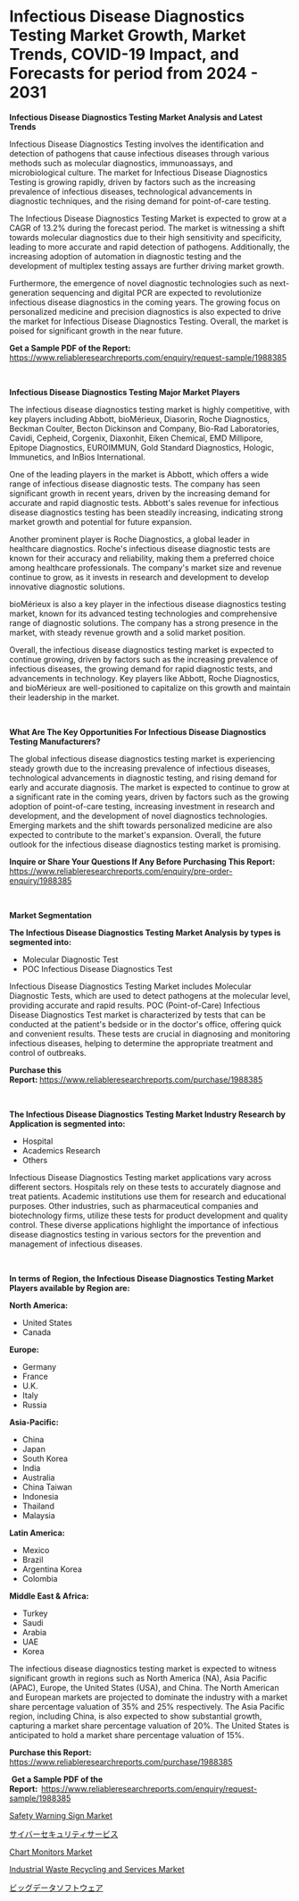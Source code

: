 <p><h1>Infectious Disease Diagnostics Testing Market Growth, Market Trends, COVID-19 Impact, and Forecasts for period from 2024 - 2031</h1></p><p><strong>Infectious Disease Diagnostics Testing Market Analysis and Latest Trends</strong></p>
<p><p>Infectious Disease Diagnostics Testing involves the identification and detection of pathogens that cause infectious diseases through various methods such as molecular diagnostics, immunoassays, and microbiological culture. The market for Infectious Disease Diagnostics Testing is growing rapidly, driven by factors such as the increasing prevalence of infectious diseases, technological advancements in diagnostic techniques, and the rising demand for point-of-care testing.</p><p>The Infectious Disease Diagnostics Testing Market is expected to grow at a CAGR of 13.2% during the forecast period. The market is witnessing a shift towards molecular diagnostics due to their high sensitivity and specificity, leading to more accurate and rapid detection of pathogens. Additionally, the increasing adoption of automation in diagnostic testing and the development of multiplex testing assays are further driving market growth.</p><p>Furthermore, the emergence of novel diagnostic technologies such as next-generation sequencing and digital PCR are expected to revolutionize infectious disease diagnostics in the coming years. The growing focus on personalized medicine and precision diagnostics is also expected to drive the market for Infectious Disease Diagnostics Testing. Overall, the market is poised for significant growth in the near future.</p></p>
<p><strong>Get a Sample PDF of the Report:&nbsp;</strong> <a href="https://www.reliableresearchreports.com/enquiry/request-sample/1988385">https://www.reliableresearchreports.com/enquiry/request-sample/1988385</a></p>
<p>&nbsp;</p>
<p><strong>Infectious Disease Diagnostics Testing Major Market Players</strong></p>
<p><p>The infectious disease diagnostics testing market is highly competitive, with key players including Abbott, bioMérieux, Diasorin, Roche Diagnostics, Beckman Coulter, Becton Dickinson and Company, Bio-Rad Laboratories, Cavidi, Cepheid, Corgenix, Diaxonhit, Eiken Chemical, EMD Millipore, Epitope Diagnostics, EUROIMMUN, Gold Standard Diagnostics, Hologic, Immunetics, and InBios International.</p><p>One of the leading players in the market is Abbott, which offers a wide range of infectious disease diagnostic tests. The company has seen significant growth in recent years, driven by the increasing demand for accurate and rapid diagnostic tests. Abbott's sales revenue for infectious disease diagnostics testing has been steadily increasing, indicating strong market growth and potential for future expansion.</p><p>Another prominent player is Roche Diagnostics, a global leader in healthcare diagnostics. Roche's infectious disease diagnostic tests are known for their accuracy and reliability, making them a preferred choice among healthcare professionals. The company's market size and revenue continue to grow, as it invests in research and development to develop innovative diagnostic solutions.</p><p>bioMérieux is also a key player in the infectious disease diagnostics testing market, known for its advanced testing technologies and comprehensive range of diagnostic solutions. The company has a strong presence in the market, with steady revenue growth and a solid market position.</p><p>Overall, the infectious disease diagnostics testing market is expected to continue growing, driven by factors such as the increasing prevalence of infectious diseases, the growing demand for rapid diagnostic tests, and advancements in technology. Key players like Abbott, Roche Diagnostics, and bioMérieux are well-positioned to capitalize on this growth and maintain their leadership in the market.</p></p>
<p>&nbsp;</p>
<p><strong>What Are The Key Opportunities For Infectious Disease Diagnostics Testing Manufacturers?</strong></p>
<p><p>The global infectious disease diagnostics testing market is experiencing steady growth due to the increasing prevalence of infectious diseases, technological advancements in diagnostic testing, and rising demand for early and accurate diagnosis. The market is expected to continue to grow at a significant rate in the coming years, driven by factors such as the growing adoption of point-of-care testing, increasing investment in research and development, and the development of novel diagnostics technologies. Emerging markets and the shift towards personalized medicine are also expected to contribute to the market's expansion. Overall, the future outlook for the infectious disease diagnostics testing market is promising.</p></p>
<p><strong>Inquire or Share Your Questions If Any Before Purchasing This Report:</strong> <a href="https://www.reliableresearchreports.com/enquiry/pre-order-enquiry/1988385">https://www.reliableresearchreports.com/enquiry/pre-order-enquiry/1988385</a></p>
<p>&nbsp;</p>
<p><strong>Market Segmentation</strong></p>
<p><strong>The Infectious Disease Diagnostics Testing Market Analysis by types is segmented into:</strong></p>
<p><ul><li>Molecular Diagnostic Test</li><li>POC Infectious Disease Diagnostics Test</li></ul></p>
<p><p>Infectious Disease Diagnostics Testing Market includes Molecular Diagnostic Tests, which are used to detect pathogens at the molecular level, providing accurate and rapid results. POC (Point-of-Care) Infectious Disease Diagnostics Test market is characterized by tests that can be conducted at the patient's bedside or in the doctor's office, offering quick and convenient results. These tests are crucial in diagnosing and monitoring infectious diseases, helping to determine the appropriate treatment and control of outbreaks.</p></p>
<p><strong>Purchase this Report:&nbsp;</strong><a href="https://www.reliableresearchreports.com/purchase/1988385">https://www.reliableresearchreports.com/purchase/1988385</a></p>
<p>&nbsp;</p>
<p><strong>The Infectious Disease Diagnostics Testing Market Industry Research by Application is segmented into:</strong></p>
<p><ul><li>Hospital</li><li>Academics Research</li><li>Others</li></ul></p>
<p><p>Infectious Disease Diagnostics Testing market applications vary across different sectors. Hospitals rely on these tests to accurately diagnose and treat patients. Academic institutions use them for research and educational purposes. Other industries, such as pharmaceutical companies and biotechnology firms, utilize these tests for product development and quality control. These diverse applications highlight the importance of infectious disease diagnostics testing in various sectors for the prevention and management of infectious diseases.</p></p>
<p>&nbsp;</p>
<p><strong>In terms of Region, the Infectious Disease Diagnostics Testing Market Players available by Region are:</strong></p>
<p>
    <p> <strong> North America: </strong>
        <ul>
            <li>United States</li>
            <li>Canada</li>
        </ul>
        </p> 
    <p> <strong> Europe: </strong>
        <ul>
            <li>Germany</li>
            <li>France</li>
            <li>U.K.</li>
            <li>Italy</li>
            <li>Russia</li>
        </ul>
        </p> 
    <p> <strong> Asia-Pacific: </strong>
        <ul>
            <li>China</li>
            <li>Japan</li>
            <li>South Korea</li>
            <li>India</li>
            <li>Australia</li>
            <li>China Taiwan</li>
            <li>Indonesia</li>
            <li>Thailand</li>
            <li>Malaysia</li>
        </ul>
        </p> 
    <p> <strong> Latin America: </strong>
        <ul>
            <li>Mexico</li>
            <li>Brazil</li>
            <li>Argentina Korea</li>
            <li>Colombia</li>
        </ul>
        </p> 
    <p> <strong> Middle East & Africa: </strong>
        <ul>
            <li>Turkey</li>
            <li>Saudi</li>
            <li>Arabia</li>
            <li>UAE</li>
            <li>Korea</li>
        </ul>
    </p>
    </p>
<p><p>The infectious disease diagnostics testing market is expected to witness significant growth in regions such as North America (NA), Asia Pacific (APAC), Europe, the United States (USA), and China. The North American and European markets are projected to dominate the industry with a market share percentage valuation of 35% and 25% respectively. The Asia Pacific region, including China, is also expected to show substantial growth, capturing a market share percentage valuation of 20%. The United States is anticipated to hold a market share percentage valuation of 15%.</p></p>
<p><strong>Purchase this Report: </strong><a href="https://www.reliableresearchreports.com/purchase/1988385">https://www.reliableresearchreports.com/purchase/1988385</a></p>
<p>&nbsp;<strong>Get a Sample PDF of the Report:&nbsp;&nbsp;</strong><a href="https://www.reliableresearchreports.com/enquiry/request-sample/1988385">https://www.reliableresearchreports.com/enquiry/request-sample/1988385</a></p>
<p><strong></strong></p>
<p><p><a href="https://view.publitas.com/reportprime-1/safety-warning-sign-market-size-evaluating-its-market-trends-growth-and-projections-2024-2031/">Safety Warning Sign Market</a></p><p><a href="https://github.com/wkuactfdzwizk06/Market-Research-Report-List-1/blob/main/9874110184661.md">サイバーセキュリティサービス</a></p><p><a href="https://valiant-lunge-8fe.notion.site/Chart-Monitors-Market-Offers-Provide-Insightful-Data-for-the-Time-Period-from-2024-to-2031-and-also--1aab6f2821134f6eb20dbddac46809d7">Chart Monitors Market</a></p><p><a href="https://github.com/joannagoyvaerts/Market-Research-Report-List-1/blob/main/industrial-waste-recycling-and-services-market.md">Industrial Waste Recycling and Services Market</a></p><p><a href="https://github.com/lrlmopnhwd79300/Market-Research-Report-List-1/blob/main/3731171184662.md">ビッグデータソフトウェア</a></p></p>